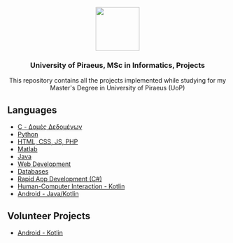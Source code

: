 <p align="center">
  <img src="https://user-images.githubusercontent.com/64270931/184441250-5ee0017e-a718-4187-a5f0-1f0bc8cf30bf.png" width=100/>
</p>

 <h3 align="center">University of Piraeus, MSc in Informatics, Projects</h3>
 <p align="center">This repository contains all the projects implemented while studying for my Master's Degree in University of Piraeus (UoP)</p>

## Languages

- [C - Δομές Δεδομένων](https://github.com/skaradimitriou/unipi-projects/tree/main/domes_dedomenon) </br>
- [Python](https://github.com/skaradimitriou/unipi-projects/tree/main/eisagwgi_stin_epistimi_ton_ypologiston) </br>
- [HTML, CSS, JS, PHP](https://github.com/skaradimitriou/unipi-projects/tree/main/texnologies_diadiktuou) </br>
- [Matlab](https://github.com/skaradimitriou/unipi-projects/tree/main/matlab) </br>
- [Java](https://github.com/skaradimitriou/unipi-projects/tree/main/antikeimenostrefis_programmatismos)
- [Web Development](https://github.com/skaradimitriou/unipi-airlines-portal)
- [Databases](https://github.com/skaradimitriou/unipi-airlines-db-project)
- [Rapid App Development (C#)](https://github.com/skaradimitriou/UNIPI-GUIDE)
- [Human-Computer Interaction - Kotlin](https://github.com/skaradimitriou/unipi-smart-assistant)
- [Android - Java/Kotlin](https://github.com/skaradimitriou/unipi-projects/tree/main/android)


## Volunteer Projects
- [Android - Kotlin](https://github.com/skaradimitriou/unipi-app)
